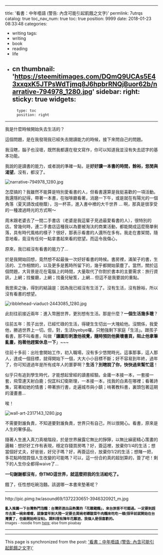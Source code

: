 
---
title: '看書：中年囈語  (警告: 內含可能引起飢餓之文字)'
permlink: 7utrqs
catalog: true
toc_nav_num: true
toc: true
position: 9999
date: 2018-01-23 08:33:48
categories:
- writing
tags:
- writing
- book
- reading
- life
- cn
thumbnail: 'https://steemitimages.com/DQmQ9UCAs5E43xxqxK5JTPsWdTjmq8J6hpbrRNQjBuor62b/narrative-794978_1280.jpg'
sidebar:
    right:
        sticky: true
widgets:
    -
        type: toc
        position: right
---


我是什麼時候開始失去生活的？

這個問題，是在我發現我已經失去閱讀能力的時候，接下來問自己的問題。

我沒瞎，腦子也沒壞，既然我都還在發文寫作，你可以知道我並沒有失去認字的基本功能。

我說的是讀書的能力，或者說的準確一點，是**好好讀一本書的時間，餘裕，悠閒與渴望**。沒有，都沒了。

![narrative-794978_1280.jpg](https://steemitimages.com/DQmQ9UCAs5E43xxqxK5JTPsWdTjmq8J6hpbrRNQjBuor62b/narrative-794978_1280.jpg)

怎麼搞的？我雖然不能算是特別愛看書的人，但看書還算是我挺喜歡的一項活動。我還隱約記得，帶著一本書，在咖啡廳看著，消磨一下午，或是就在有陽光的一個角落（夏天請改成樹蔭），泡一杯茶，進入書中裡的大千世界 ... 啊，那真是很享受的一種渡過時光的方式啊～

周末跟老婆去了一間二手書店（老婆是我這輩子見過最愛看書的人），很特別的店。曾幾何時，連二手書店這種我以為要被淘汰的商業活動，都能開成這麼簡單俐落，具有時代風格的樣子？很好，那表示看書的人還所在多有。我走在書架間，隨意地看，竟沒有任何一點拿書起來看的慾望。而這令我傷心，

原來，我已經沒有看書的能力了...

於是我開始回想，竟然想不起最後一次好好看書的時候。書房裡，滿架子的書，生活的、工作相關的，以及更多是舊時所留下的，幾乎都開始蒙塵了。當然，關於這個問題，大背景是花在電腦上的時間，大量取代了你對於書本的主要需求：旅行資訊，上網；找餐廳，上網；找養兒秘笈，上網... 但這不是我要說的重點。

我思索之後，得到的結論是：因為我已經沒有生活了。沒有生活，沒有餘裕，所以沒有看書的想望。

![ribblehead-viaduct-2443085_1280.jpg](https://steemitimages.com/DQmUvtes4HG5JEBKrm2o1j3JHGT1quhFqnTRSBCxkXPKUQh/ribblehead-viaduct-2443085_1280.jpg)

此刻往前接近兩年：進入幣圈世界，更別想有生活。那是什麼？**一個生活幾多聰**？

往前五年：孩子出世，已經忙碌的生活，得硬生生切出一大塊給他。沒關係，我愛他，勝過世界上一切。但，對，生活byebye囉，只勉強剩下家庭「生活」。跟孩子看書，那不叫看書，叫做「**讓圖形刺激他視覺，隨時預防他撕壞書頁，阻止他拿筆亂畫，抱著他趕緊休息一下**」~~~

往前十多前：出社會開始工作，初入職場，沒有多少悠閒時光。這事那事，這人那人，達成一個目標，就得開始下一個，大大小小目標不斷；好不容易到年終，過年了，你可知道過年是所有成年人的噩夢啊？**生活？別瞎說了你，快快過來幫忙這**！

似乎只有追到學生時代，才能想起曾經的讀書經驗。金庸一本接一本，一套接一套，飛雪連天射白鹿；倪匡科幻衛斯理，一本接一本，找我的白素在哪裡；看著詩集，寫著給她的情書；帶著旅行書，走遍城市與小鎮；啃著教科書，裏頭包著這期的漫畫書... 

唉！

![wall-art-2317143_1280.jpg](https://steemitimages.com/DQmX4rA3y8errw33zPTRRrNDSvsRhE4EUUCVN2YTCgXRJqb/wall-art-2317143_1280.jpg)

不需要對誰負責，不知道要對誰負責，世界只有自己，所以很開心。看書，原來是人生的奢侈品。

隨著人生進入真刀真槍階段，於是世界展露它無比的猙獰，以無比縝密精心策畫的邏輯：想好好工作有表現，穩定存錢買房嗎？好，簽這裡，放棄你1/4的生活；想當個好丈夫，好爸爸，好兒子嗎？好，再簽這份，放棄你1/2的生活；想賭一把，多花點時間買個人生改變的可能嗎？可以，這一份合約真的超划算的，簽了吧！剩下的人生你全都得waive了... 

**一句謝謝都沒有，你TMD這世界，就這麼把我的生活給吃了。**

餓了，任性想吃碗泡麵。該選哪一本書來墊著呢？

****

<div class='pull-left'>http://pic.pimg.tw/asound69/1372230651-3946320921_m.jpg</div>

<sub>**亂入推薦一下台灣熱門泡麵：台灣菸酒出品熱賣的「花雕雞麵」，來台旅客不可錯過。一定要到超市去買一碗來嚐嚐，就像當年到大陸一定要去買碗老罈酸菜牛肉麵來吃吃一樣(很早前就開始在台灣賣了，但最開始時沒有)。調料理有陳年花雕酒，我個人是很喜歡的。**</sub>
<br>
<sub>images - noodle from [here](http://asound69.pixnet.net/blog/post/97209262-%E3%80%90%E5%8F%B0%E7%81%A3%E8%8F%B8%E9%85%92%E3%80%91%E5%8A%A0%E4%BA%86%E7%B4%85%E6%A8%99%E7%B1%B3%E9%85%92%E7%9A%84%E6%B3%A1%E9%BA%B5); else from pixabay</sub>

****

- - -

This page is synchronized from the post: ['看書：中年囈語  (警告: 內含可能引起飢餓之文字)'](https://steemit.com/@deanliu/7utrqs)
